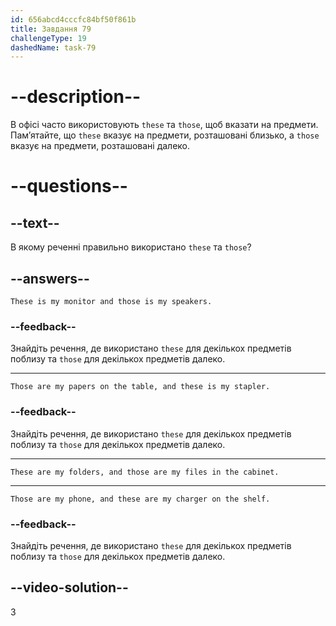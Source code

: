 ```yaml
---
id: 656abcd4cccfc84bf50f861b
title: Завдання 79
challengeType: 19
dashedName: task-79
---
```


# --description--

В офісі часто використовують `these` та `those`, щоб вказати на предмети. Пам’ятайте, що `these` вказує на предмети, розташовані близько, а `those` вказує на предмети, розташовані далеко.

# --questions--

## --text--

В якому реченні правильно використано `these` та `those`?

## --answers--

`These is my monitor and those is my speakers.`

### --feedback--

Знайдіть речення, де використано `these` для декількох предметів поблизу та `those` для декількох предметів далеко.

---

`Those are my papers on the table, and these is my stapler.`

### --feedback--

Знайдіть речення, де використано `these` для декількох предметів поблизу та `those` для декількох предметів далеко.

---

`These are my folders, and those are my files in the cabinet.`

---

`Those are my phone, and these are my charger on the shelf.`

### --feedback--

Знайдіть речення, де використано `these` для декількох предметів поблизу та `those` для декількох предметів далеко.

## --video-solution--

3

